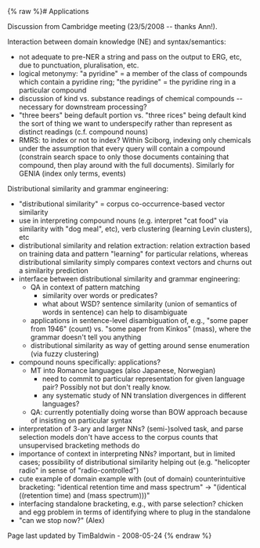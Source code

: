 {% raw %}# Applications

Discussion from Cambridge meeting (23/5/2008 -- thanks Ann!).

Interaction between domain knowledge (NE) and syntax/semantics:

- not adequate to pre-NER a string and pass on the output to ERG, etc,
due to punctuation, pluralisation, etc.
- logical metonymy: "a pyridine" = a member of the class of compounds
which contain a pyridine ring; "the pyridine" = the pyridine ring in
a particular compound
- discussion of kind vs. substance readings of chemical compounds --
necessary for downstream processing?
- "three beers" being default portion vs. "three rices" being default
kind the sort of thing we want to underspecify rather than represent
as distinct readings (c.f. compound nouns)
- RMRS: to index or not to index? Within Sciborg, indexing only
chemicals under the assumption that every query will contain a
compound (constrain search space to only those documents containing
that compound, then play around with the full documents). Similarly
for GENIA (index only terms, events)

Distributional similarity and grammar engineering:

- "distributional similarity" = corpus co-occurrence-based vector
similarity
- use in interpreting compound nouns (e.g. interpret "cat food" via
similarity with "dog meal", etc), verb clustering (learning Levin
clusters), etc
- distributional similarity and relation extraction: relation
extraction based on training data and pattern "learning" for
particular relations, whereas distributional similarity simply
compares context vectors and churns out a similarity prediction
- interface between distributional similarity and grammar engineering:
  - QA in context of pattern matching
    - similarity over words or predicates?
    - what about WSD? sentence similarity (union of semantics of
words in sentence) can help to disambiguate
  - applications in sentence-level disambiguation of, e.g., "some
paper from 1946" (count) vs. "some paper from Kinkos" (mass),
where the grammar doesn't tell you anything
  - distributional similarity as way of getting around sense
enumeration (via fuzzy clustering)
- compound nouns specifically: applications?
  - MT into Romance languages (also Japanese, Norwegian)
    - need to commit to particular representation for given
language pair? Possibly not but don't really know.
    - any systematic study of NN translation divergences in
different languages?
  - QA: currently potentially doing worse than BOW approach because
of insisting on particular syntax
- interpretation of 3-ary and larger NNs? (semi-)solved task, and
parse selection models don't have access to the corpus counts that
unsupervised bracketing methods do
- importance of context in interpreting NNs? important, but in limited
cases; possibility of distributional similarity helping out (e.g.
"helicopter radio" in sense of "radio-controlled")
- cute example of domain example with (out of domain) counterintuitive
bracketing: "identical retention time and mass spectrum" -&gt;
"(identical ((retention time) and (mass spectrum)))"
- interfacing standalone bracketing, e.g., with parse selection?
chicken and egg problem in terms of identifying where to plug in the
standalone
- "can we stop now?" (Alex)

Page last updated by TimBaldwin - 2008-05-24
{% endraw %}